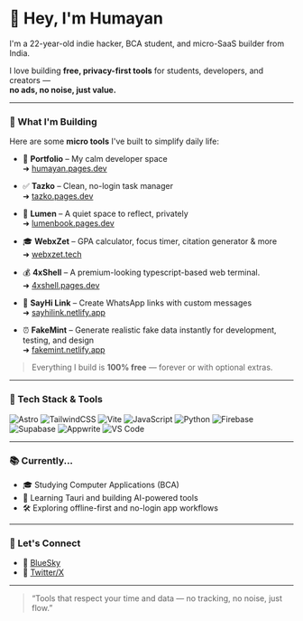 # 👋 Hey, I'm Humayan

I'm a 22-year-old indie hacker, BCA student, and micro-SaaS builder from India.  

I love building **free, privacy-first tools** for students, developers, and creators —  
**no ads, no noise, just value.**

---

### 🚀 What I'm Building

Here are some **micro tools** I've built to simplify daily life:

- 🧘 **Portfolio** – My calm developer space  
  ➜ [humayan.pages.dev](https://humayan.pages.dev/)

- ✅ **Tazko** – Clean, no-login task manager  
  ➜ [tazko.pages.dev](https://tazko.pages.dev/)

- 📓 **Lumen** – A quiet space to reflect, privately  
  ➜ [lumenbook.pages.dev](https://lumenbook.pages.dev/)

- 🎓 **WebxZet** – GPA calculator, focus timer, citation generator & more  
  ➜ [webxzet.tech](https://webxzet.tech/)

- 💰 **4xShell** – A premium-looking typescript-based web terminal.  
  ➜ [4xshell.pages.dev](https://4xshell.pages.dev/)

- 🔗 **SayHi Link** – Create WhatsApp links with custom messages  
  ➜ [sayhilink.netlify.app](https://sayhilink.netlify.app/)

- ⏰ **FakeMint** – Generate realistic fake data instantly for development, testing, and design  
  ➜ [fakemint.netlify.app](https://fakemint.netlify.app/)


> Everything I build is **100% free** — forever or with optional extras.

---

### 🧰 Tech Stack & Tools

![Astro](https://img.shields.io/badge/Astro-ff5d01?style=for-the-badge&logo=astro&logoColor=white)
![TailwindCSS](https://img.shields.io/badge/TailwindCSS-38bdf8?style=for-the-badge&logo=tailwind-css&logoColor=white)
![Vite](https://img.shields.io/badge/Vite-646CFF?style=for-the-badge&logo=vite&logoColor=white)
![JavaScript](https://img.shields.io/badge/JavaScript-F7DF1E?style=for-the-badge&logo=javascript&logoColor=black)
![Python](https://img.shields.io/badge/Python-3670A0?style=for-the-badge&logo=python&logoColor=white)
![Firebase](https://img.shields.io/badge/Firebase-ffca28?style=for-the-badge&logo=firebase&logoColor=black)
![Supabase](https://img.shields.io/badge/Supabase-3ecf8e?style=for-the-badge&logo=supabase&logoColor=white)
![Appwrite](https://img.shields.io/badge/Appwrite-F02E65?style=for-the-badge&logo=appwrite&logoColor=white)
![VS Code](https://img.shields.io/badge/VSCode-007ACC?style=for-the-badge&logo=visual-studio-code&logoColor=white)

---

### 📚 Currently...

- 🎓 Studying Computer Applications (BCA)
- 🤖 Learning Tauri and building AI-powered tools
- 🛠️ Exploring offline-first and no-login app workflows

---

### 🤝 Let's Connect

- 💬 [BlueSky](https://bsky.app/profile/humayan.bsky.social)  
- 💬 [Twitter/X](https://x.com/0x98c9)  
---

> “Tools that respect your time and data — no tracking, no noise, just flow.”
